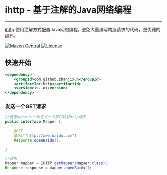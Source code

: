 # ihttp - 基于注解的Java网络编程

----------

[ihttp]( https://github.com/zhanjixun/ihttp ) 使用注解方式配置Java网络编程，避免大量编写构造请求的代码，更优雅的编码。

[![Maven Central](https://maven-badges.herokuapp.com/maven-central/com.github.zhanjixun/ihttp/badge.svg)](https://mvnrepository.com/artifact/com.github.zhanjixun/ihttp)
[![License](http://img.shields.io/:license-apache-brightgreen.svg)](http://www.apache.org/licenses/LICENSE-2.0.html)

## 快速开始

```xml
<dependency>
    <groupId>com.github.zhanjixun</groupId>
    <artifactId>ihttp</artifactId>
    <version>19.10</version>
</dependency>
```

### 发送一个GET请求

```java
//就像mybatis一样定义一个接口映射http请求
public interface Mapper {
    
    @GET
    @URL("http://www.baidu.com")
    Response openBaidu();
    
}

//调用
Mapper mapper = IHTTP.getMapper(Mapper.class);
Response response = mapper.openBaidu();
```

